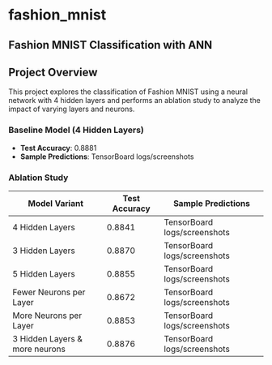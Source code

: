 # fashion_mnist
## Fashion MNIST Classification with ANN

## Project Overview
This project explores the classification of Fashion MNIST using a neural network with 4 hidden layers and performs an ablation study to analyze the impact of varying layers and neurons.



### Baseline Model (4 Hidden Layers)
- **Test Accuracy**: 0.8881
- **Sample Predictions**: TensorBoard logs/screenshots

### Ablation Study
| Model Variant                 | Test Accuracy     | Sample Predictions           |
|-------------------------------|-------------------|------------------------------|
| 4 Hidden Layers               | 0.8841            | TensorBoard logs/screenshots |
| 3 Hidden Layers               | 0.8870            | TensorBoard logs/screenshots |
| 5 Hidden Layers               | 0.8855            | TensorBoard logs/screenshots |
| Fewer Neurons per Layer       | 0.8672            | TensorBoard logs/screenshots |
| More Neurons per Layer        | 0.8853            | TensorBoard logs/screenshots |
| 3 Hidden Layers & more neurons| 0.8876            | TensorBoard logs/screenshots |


